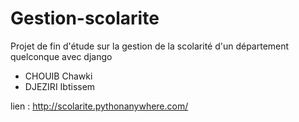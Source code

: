 # Gestion-scolarite
Projet de fin d'étude sur la gestion de la scolarité d'un département quelconque avec django

<ul>
<li>CHOUIB Chawki</li>
<li>DJEZIRI Ibtissem</li>
</ul>


lien : http://scolarite.pythonanywhere.com/